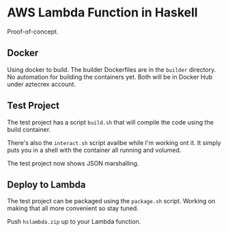 # AWS Lambda Function in Haskell

Proof-of-concept.

## Docker

Using docker to build. The builder Dockerfiles are
in the `builder` directory. No automation for building
the containers yet. Both will be in Docker Hub under aztecrex account.

## Test Project

The test project has a script `build.sh` that will compile
the code using the build container.

There's also the `interact.sh` script availbe while I'm
working ont it. It simply puts you in a shell with the
container all running and volumed.

The test project now shows JSON marshalling.

## Deploy to Lambda

The test project can be packaged using the `package.sh` script.
Working on making that all more convenient so stay tuned.

Push `hslambda.zip` up to your Lambda function.






